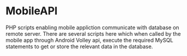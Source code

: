 # MobileAPI
PHP scripts enabling mobile appliction communicate with database on remote server.
There are several scripts here which when called by the mobile app through Android Volley api, execute the required MySQL statements to get or store the relevant data in the database.
